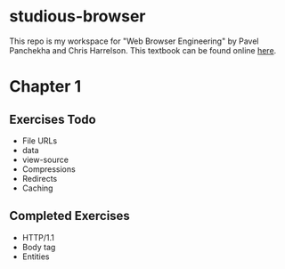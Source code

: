 # studious-browser
This repo is my workspace for "Web Browser Engineering" by Pavel Panchekha and Chris Harrelson.
This textbook can be found online [here](https://browser.engineering/index.html).




# Chapter 1
## Exercises Todo
- File URLs
- data
- view-source
- Compressions
- Redirects
- Caching
## Completed Exercises
- HTTP/1.1
- Body tag
- Entities
